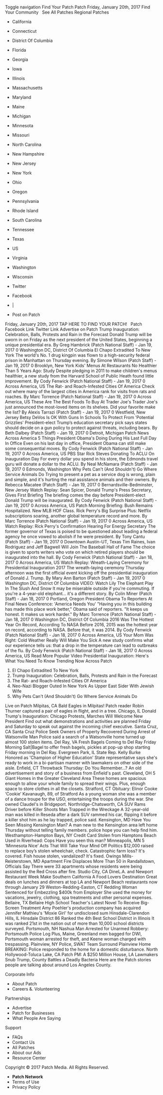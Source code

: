 Toggle navigation Find Your Patch Patch Friday, January 20th, 2017 Find Your Community   See All Patches Regional Patches

*   California
*   Connecticut
*   District Of Columbia
*   Florida
*   Georgia
*   Iowa
*   Illinois
*   Massachusetts
*   Maryland
*   Maine
*   Michigan
*   Minnesota
*   Missouri
*   North Carolina
*   New Hampshire
*   New Jersey
*   New York
*   Ohio
*   Oregon
*   Pennsylvania
*   Rhode Island
*   South Carolina
*   Tennessee
*   Texas
*   US
*   Virginia
*   Washington
*   Wisconsin

*   Twitter
*   Facebook
*   |
*   Post on Patch

Friday, January 20th, 2017 TAP HERE TO FIND YOUR PATCH!   Patch Facebook Link Twitter Link Advertise on Patch Trump Inauguration: Celebration, Balls, Protests and Rain in the Forecast Donald Trump will be sworn in on Friday as the next president of the United States, beginning a unique presidential era. By Greg Hambrick (Patch National Staff) - Jan 19, 2017 0 Washington DC, District Of Columbia El Chapo Extradited To New York The world's No. 1 drug kingpin was flown to a high-security federal prison in Manhattan on Thursday evening. By Simone Wilson (Patch Staff) - Jan 19, 2017 0 Brooklyn, New York Kids' Menus At Restaurants No Healthier Than 5 Years Ago: Study Despite pledging in 2011 to make children's menus healthier, a new study from the Harvard School of Public Heath found little improvement. By Cody Fenwick (Patch National Staff) - Jan 19, 2017 0 Across America, US The Rat- and Roach-Infested Cities Of America Check out where many of the largest cities in America rank for visits from rats and roaches. By Marc Torrence (Patch National Staff) - Jan 19, 2017 0 Across America, US These Are The Best Foods To Buy At Trader Joe's Trader Joe's just announced the most-loved items on its shelves. Did your favorite make the list? By Alexis Tarrazi (Patch Staff) - Jan 19, 2017 0 Westfield, New Jersey Betsy DeVos Is OK With Guns In Schools To Protect From 'Potential Grizzlies' President-elect Trump’s education secretary pick says states should decide on a gun policy to protect against threats, including bears. By Beth Dalbey (Patch Staff) - Jan 19, 2017 0 Detroit, Michigan Patch News Across America 5 Things President Obama's Doing During His Last Full Day In Office Even on his last day in office, President Obama can still make some consequential moves. By Cody Fenwick (Patch National Staff) - Jan 19, 2017 0 Across America, US PBS Star Rick Steves Donating To ACLU On Inauguration Day For every dollar you spend in his store, the Edmonds travel guru will donate a dollar to the ACLU. By Neal McNamara (Patch Staff) - Jan 19, 2017 0 Edmonds, Washington Why Pets Can't (And Shouldn't) Go Where Service Animals Do Trying to present a pet as a service dog is wrong, plain and simple, and it's hurting the real assistance animals and their owners. By Rebecca Macatee (Patch Staff) - Jan 19, 2017 0 Bernardsville-Bedminster, New Jersey Watch Replay: Sean Spicer, Donald Trump's Press Secretary, Gives First Briefing The briefing comes the day before President-elect Donald Trump will be inaugurated. By Cody Fenwick (Patch National Staff) - Jan 19, 2017 0 Across America, US Patch Morning Briefing: Bush Remains Hospitalized. New MLB HOF Class. Rick Perry's Big Surprise Plus: Netflix subscriptions soaring, another global temperature record and more. By Marc Torrence (Patch National Staff) - Jan 19, 2017 0 Across America, US ​Watch Replay: Rick Perry's Confirmation Hearing For Energy Secretary​ The former governor of Texas is poised to be questioned about leading a federal agency he once vowed to abolish if he were president. By Tony Cantu (Patch Staff) - Jan 19, 2017 0 Downtown Austin-UT, Texas Tim Raines, Ivan Rodriguez and Jeff Bagwell Will Join The Baseball Hall of Fame The choice is given to sports writers who vote on which retired players should be inaugurated into the hall. By Cody Fenwick (Patch National Staff) - Jan 18, 2017 0 Across America, US Watch Replay: Wreath-Laying Ceremony for Presidential Inauguration 2017 The wreath-laying ceremony Thursday afternoon was the first official event kicking off the presidential inauguration of Donald J. Trump. By Mary Ann Barton (Patch Staff) - Jan 19, 2017 0 Washington DC, District Of Columbia VIDEO: Watch Lily The Elephant Play In The Slush And Snow It may be miserable outside if you're commuting. If you're a 4-year-old elephant... it's a different story. By Colin Miner (Patch Staff) - Jan 18, 2017 0 Portland, Oregon President Obama To Reporters At Final News Conference: 'America Needs You' "Having you in this building has made this place work better," Obama said of reporters. "It keeps us honest. It makes us work harder." By Marc Torrence (Patch National Staff) - Jan 18, 2017 0 Washington DC, District Of Columbia 2016 Was The Hottest Year On Record, According To NASA Before 2016, 2015 was the hottest year on record, according to NASA. Before that, it was 2014. By Cody Fenwick (Patch National Staff) - Jan 18, 2017 0 Across America, US Your Mom Was Right: Cold Weather Really Will Make You Sick A new study confirms what our experience tells us: that a drop in the temperature can lead to outbreaks of the flu. By Cody Fenwick (Patch National Staff) - Jan 18, 2017 0 Across America, US Read More Popular Video Presidential Inauguration: Here's What You Need To Know Trending Now Across Patch

1.  El Chapo Extradited To New York
2.  Trump Inauguration: Celebration, Balls, Protests and Rain in the Forecast
3.  The Rat- and Roach-Infested Cities Of America
4.  Neo-Nazi Blogger Outed In New York As Upper East Sider With Jewish Wife
5.  Why Pets Can't (And Shouldn't) Go Where Service Animals Do

Live on Patch Milpitas, CA Bald Eagles in Milpitas! Patch reader Robin Thurner captured a pair of eagles in flight, and in a tree. Chicago, IL Donald Trump's Inauguration: Chicago Protests, Marches Will Welcome New President Find out what demonstrations and activities are planned Friday and Saturday to speak out against the incoming chief executive. Santa Cruz, CA Santa Cruz Police Seek Owners of Property Recovered During Arrest of Watsonville Man Police said a search of a Watsonville home turned up almost 100 stolen items. Del Ray, VA Fresh Bagels Coming to Del Ray Friday Morning Salt|Bagel to offer fresh bagels, pickles at pop-up shop starting Friday morning in Del Ray. Evergreen Park, IL State Rep. Kelly Burke Honored as 'Champion of Higher Education' State representative says she's ready to work in a bi-partisan manner with lawmakers on other side of the aisle. Enfield, CT Throwback Thursday: Do You Remember...? An old advertisement and story of a business from Enfield's past. Cleveland, OH 5 Giant Homes in the Greater Cleveland Area These homes are spacious enough to allow your whole family to spread their wings. Plus, enough space to store clothes in all the closets. Stratford, CT Obituary: Elinor Cooke ‘Cookie’ Kavanaugh, 89, of Stratford As a young woman she was a member of a dance troupe for the USO, entertaining the troops during the war. She owned Claudel's in Bridgeport. Northridge-Chatsworth, CA SUV Rams Driver before Killer Shoots Man Trapped in the Wreckage A 32-year-old man was killed in Reseda after a dark SUV rammed his car, flipping it before a killer shot him as he lay trapped, police said. Kensington, MD Have You Seen Missing Kensington Man? A man new to the Kensington area left home Thursday without telling family members. police hope you can help find him. Westhampton-Hampton Bays, NY Credit Card Stolen from Hamptons Beach Used in Riverhead: Cops Have you seen this man? Minneapolis, MN 5 ‘Minnesota Nice’ Acts That Will Take Your Mind Off Politics $12,000 raised to replace boy’s stolen wheelchair, check. Catastrophic farm loss? It's covered. Fish house stolen, vandalized? It's fixed. Owings Mills-Reisterstown, MD Apartment Fire Displaces More Than 50 in Randallstown, Officials Say There were 33 apartments whose residents were being assisted by the Red Cross after fire. Studio City, CA DineL.A. and Newport Restaurant Week Make Southern California A Food Lovers Destination Great deals on lunches and dinners at top LA and Newport Beach restaurants now through January 29 Weston-Redding-Easton, CT Redding Woman Sentenced for Embezzling $400k from Employer She used the money for vacations, jewelry, clothing, spa treatments and other personal expenses. Bellaire, TX Bellaire High School Teacher's Latest Novel To Receive Big-Screen Treatment Amy Poehler's production company has acquired Jennifer Mathieu's 'Moxie Girl' for undisclosed sum Hinsdale-Clarendon Hills, IL Hinsdale District 86 Ranked the 4th Best School District in Illinois It was ranked 21st in the nation out of more than 10,000 school districts surveyed. Portsmouth, NH Nashua Man Arrested for Unarmed Robbery: Portsmouth Police Log Plus, Maine, Greenland men bagged for DWI, Portsmouth woman arrested for theft, and Keene woman charged with trespassing. Plainview, NY Police, SWAT Team Surround Plainview Home BREAKING: Police responded to the home for a domestic disturbance. North Hollywood-Toluca Lake, CA Patch PM: A $250 Million House, LA Lawmakers Snub Trump, County Battles a Deadly Bacteria Here are the Patch stories people are talking about around Los Angeles County.

Corporate Info

*   About Patch
*   Careers &. Volunteering

Partnerships

*   Advertise
*   Patch for Businesses
*   What People Are Saying

Support

*   FAQs
*   Contact Us
*   All Patches
*   About our Ads
*   Resource Center

Copyright © 2017 Patch Media. All Rights Reserved.

*   **Patch Network**
*   Terms of Use
*   Privacy Policy